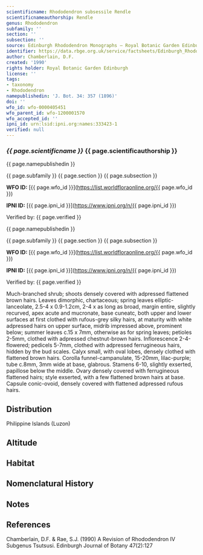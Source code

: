 ```yaml
---
scientificname: Rhododendron subsessile Rendle
scientificnameauthorship: Rendle
genus: Rhododendron
subfamily: ''
section: ''
subsection: ''
source: Edinburgh Rhododendron Monographs – Royal Botanic Garden Edinburgh
identifier: https://data.rbge.org.uk/service/factsheets/Edinburgh_Rhododendron_Monographs.xhtml
author: Chamberlain, D.F.
created: '1990'
rights holder: Royal Botanic Garden Edinburgh
license: ''
tags:
- taxonomy
- Rhododendron
namepublishedin: 'J. Bot. 34: 357 (1896)'
doi: ''
wfo_id: wfo-0000405451
wfo_parent_id: wfo-1200001570
wfo_accepted_id: ''
ipni_id: urn:lsid:ipni.org:names:333423-1
verified: null
---
```

### _{{ page.scientificname }}_ {{ page.scientificauthorship }}
 {{ page.namepublishedin }}

{{ page.subfamily }} {{ page.section }} {{ page.subsection }}

**WFO ID:** [{{ page.wfo_id }}](https://list.worldfloraonline.org/{{ page.wfo_id }})

**IPNI ID:** [{{ page.ipni_id }}](https://www.ipni.org/n/{{ page.ipni_id }})

Verified by: {{ page.verified }}

 {{ page.namepublishedin }}

{{ page.subfamily }} {{ page.section }} {{ page.subsection }}

**WFO ID:** [{{ page.wfo_id }}](https://list.worldfloraonline.org/{{ page.wfo_id }})

**IPNI ID:** [{{ page.ipni_id }}](https://www.ipni.org/n/{{ page.ipni_id }})

Verified by: {{ page.verified }}



Much-branched shrub; shoots densely covered with adpressed flattened brown hairs. Leaves dimorphic, chartaceous; spring leaves elliptic-lanceolate, 2.5-4 x 0.9-1.2cm, 2-4 x as long as broad, margin entire, slightly recurved, apex acute and mucronate, base cuneatc, both upper and lower surfaces at first clothed with rufous-grey silky hairs, at maturity with white adpressed hairs on upper surface, midrib impressed above, prominent below; summer leaves c.15 x 7mm, otherwise as for spring leaves; petioles 2-5mm, clothed with adpressed chestnut-brown hairs. Inflorescence 2-4-flowered; pedicels 5-7mm, clothed with adpressed ferrugineous hairs, hidden by the bud scales. Calyx small, with oval lobes, densely clothed with flattened brown hairs. Corolla funnel-campanulate, 15-20mm, lilac-purple; tube c.8mm, 3mm wide at base, glabrous. Stamens 6-10, slightly exserted, papillose below the middle. Ovary densely covered with ferrugineous flattened hairs; style exserted, with a few flattened brown hairs at base. Capsule conic-ovoid, densely covered with flattened adpressed rufous hairs.

## Distribution
Philippine Islands (Luzon)

## Altitude


## Habitat


## Nomenclatural History

                       
## Notes


## References

Chamberlain, D.F. & Rae, S.J. (1990) A Revision of Rhododendron IV Subgenus Tsutsusi. Edinburgh Journal of Botany 47(2):127
